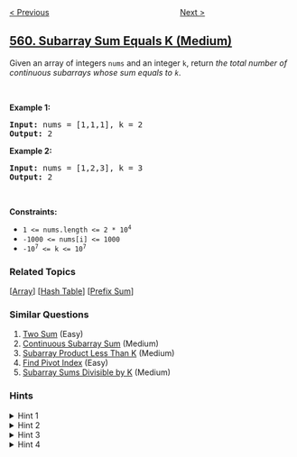 <!--|This file generated by command(leetcode description); DO NOT EDIT.    |-->
<!--+----------------------------------------------------------------------+-->
<!--|@author    openset <openset.wang@gmail.com>                           |-->
<!--|@link      https://github.com/openset                                 |-->
<!--|@home      https://github.com/openset/leetcode                        |-->
<!--+----------------------------------------------------------------------+-->

[< Previous](../maximum-depth-of-n-ary-tree "Maximum Depth of N-ary Tree")
　　　　　　　　　　　　　　　　
[Next >](../array-partition-i "Array Partition I")

## [560. Subarray Sum Equals K (Medium)](https://leetcode.com/problems/subarray-sum-equals-k "和为K的子数组")

<p>Given an array of integers <code>nums</code> and an integer <code>k</code>, return <em>the total number of continuous subarrays whose sum equals to <code>k</code></em>.</p>

<p>&nbsp;</p>
<p><strong>Example 1:</strong></p>
<pre><strong>Input:</strong> nums = [1,1,1], k = 2
<strong>Output:</strong> 2
</pre><p><strong>Example 2:</strong></p>
<pre><strong>Input:</strong> nums = [1,2,3], k = 3
<strong>Output:</strong> 2
</pre>
<p>&nbsp;</p>
<p><strong>Constraints:</strong></p>

<ul>
	<li><code>1 &lt;= nums.length &lt;= 2 * 10<sup>4</sup></code></li>
	<li><code>-1000 &lt;= nums[i] &lt;= 1000</code></li>
	<li><code>-10<sup>7</sup> &lt;= k &lt;= 10<sup>7</sup></code></li>
</ul>

### Related Topics
  [[Array](../../tag/array/README.md)]
  [[Hash Table](../../tag/hash-table/README.md)]
  [[Prefix Sum](../../tag/prefix-sum/README.md)]

### Similar Questions
  1. [Two Sum](../two-sum) (Easy)
  1. [Continuous Subarray Sum](../continuous-subarray-sum) (Medium)
  1. [Subarray Product Less Than K](../subarray-product-less-than-k) (Medium)
  1. [Find Pivot Index](../find-pivot-index) (Easy)
  1. [Subarray Sums Divisible by K](../subarray-sums-divisible-by-k) (Medium)

### Hints
<details>
<summary>Hint 1</summary>
Will Brute force work here? Try to optimize it.
</details>

<details>
<summary>Hint 2</summary>
Can we optimize it by using some extra space?
</details>

<details>
<summary>Hint 3</summary>
What about storing sum frequencies in a hash table? Will it be useful?
</details>

<details>
<summary>Hint 4</summary>
sum(i,j)=sum(0,j)-sum(0,i), where sum(i,j) represents the sum of all the elements from index i to j-1.

Can we use this property to optimize it.
</details>
